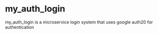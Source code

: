 # my_auth_login
my_auth_login is a microservice login system that uses google auth20 for authentication
